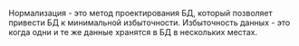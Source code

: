 Нормализация - это метод проектирования БД, который позволяет привести БД к минимальной избыточности. 
Избыточность данных - это когда одни и те же данные хранятся в БД в нескольких местах.
